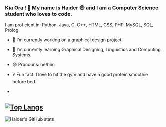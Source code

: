 ### Kia Ora ! 👋 My name is Haider 😄 and I am a Computer Science student who loves to code.

I am proficient in: Python, Java, C, C++, HTML, CSS, PHP, MySQL, SQL, Prolog.

- 🔭 I’m currently working on a graphical design project.
- 🌱 I’m currently learning Graphical Designing, Linguistics and Computing Systems.

- 😄 Pronouns: he/him
- ⚡ Fun fact: I love to hit the gym and have a good protein smoothie before bed.
-
[![Top Langs](https://github-readme-stats.vercel.app/api/top-langs/?username=msa280&layout=compact)](https://github.com/msa280/github-readme-stats)
-
![Haider's GitHub stats](https://github-readme-stats.vercel.app/api?username=msa280&theme=highcontrast&show_icons=true)
